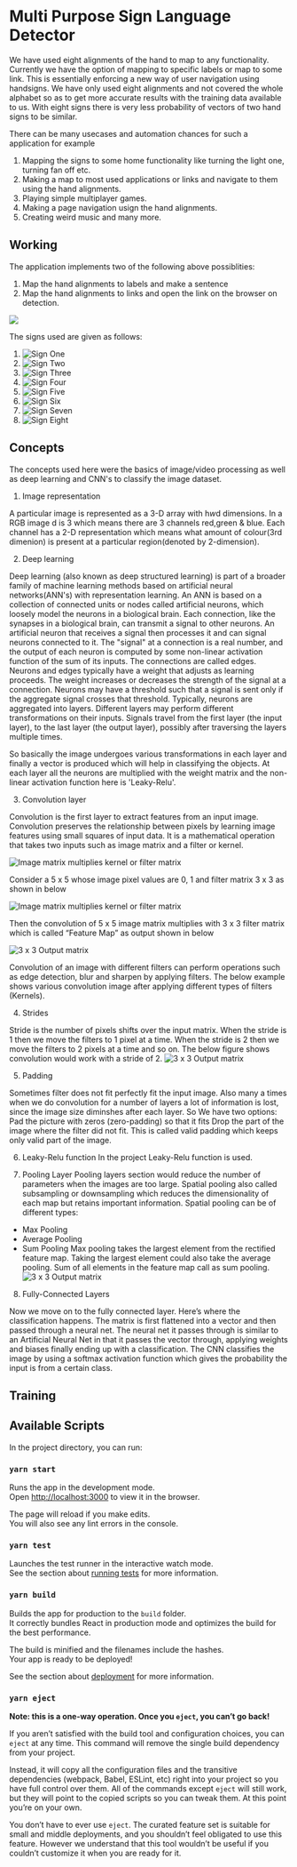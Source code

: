 # Multi Purpose Sign Language Detector
We have used eight alignments of the hand to map to any functionality. Currently we have the option of mapping to specific labels or map to some link. This is essentially enforcing a new way of user navigation using handsigns. We have only used eight alignments and not covered the whole alphabet so as to get more accurate results with the training data available to us. With eight signs there is very less probability of vectors of two hand signs to be similar. 

There can be many usecases and automation chances for such a application for example 
1. Mapping the signs to some home functionality like turning the light one, turning fan off etc. 
2. Making a map to most used applications or links and navigate to them using the hand alignments.
3. Playing simple multiplayer games. 
4. Making a page navigation usign the hand alignments. 
5. Creating weird music 
and many more.

## Working

The application implements two of the following above possiblities:
1. Map the hand alignments to labels and make a sentence
2. Map the hand alignments to links and open the link on the browser on detection.

![](./public/example.png)

The signs used are given as follows:

1. ![Sign One](./public/One.png)
2. ![Sign Two](./public/Two.png)
3. ![Sign Three](./public/Three.png)
4. ![Sign Four](./public/Four.png)
5. ![Sign Five](./public/Five.png)
6. ![Sign Six](./public/Six.png)
7. ![Sign Seven](./public/Seven.png)
8. ![Sign Eight](./public/Eight.png)


## Concepts
The concepts used here were the basics of image/video processing as well as deep learning and CNN's to classify the image dataset.
1. Image representation

A particular image is represented as a 3-D array with h*w*d dimensions. In a RGB image d is 3 which means there are 3 channels red,green & blue. Each channel has a 2-D 
representation which means what amount of colour(3rd dimenion) is present at a particular region(denoted by 2-dimension). 

2. Deep learning

Deep learning (also known as deep structured learning) is part of a broader family of machine learning methods based on artificial neural networks(ANN's) with representation     learning. An ANN is based on a collection of connected units or nodes called artificial neurons, which loosely model the neurons in a biological brain. Each connection,         like the synapses in a biological brain, can transmit a signal to other neurons. An artificial neuron that receives a signal then processes it and can signal neurons connected to it. The "signal" at a connection is a real number, and the output of each neuron is computed by some non-linear activation function of the sum of its inputs. The connections are called edges. Neurons and edges typically have a weight that adjusts as learning proceeds. The weight increases or decreases the strength of the signal at a connection. Neurons may have a threshold such that a signal is sent only if the aggregate signal crosses that threshold. Typically, neurons are aggregated into layers. Different layers may perform different transformations on their inputs. Signals travel from the first layer (the input layer), to the last layer (the output layer), possibly after traversing the layers multiple times. 

So basically the image undergoes various transformations in each layer and finally a vector is produced which will help in classifying the objects.
At each layer all the neurons are multiplied with the weight matrix and the non-linear activation function here is 'Leaky-Relu'.

3. Convolution layer

Convolution is the first layer to extract features from an input image. Convolution preserves the relationship between pixels by learning image features using small squares of input data. It is a mathematical operation that takes two inputs such as image matrix and a filter or kernel.

![Image matrix multiplies kernel or filter matrix](./public/Convo_layer.png)

Consider a 5 x 5 whose image pixel values are 0, 1 and filter matrix 3 x 3 as shown in below

![Image matrix multiplies kernel or filter matrix](./public/Multiplication.png)

Then the convolution of 5 x 5 image matrix multiplies with 3 x 3 filter matrix which is called “Feature Map” as output shown in below

![3 x 3 Output matrix](./public/Output.gif)

Convolution of an image with different filters can perform operations such as edge detection, blur and sharpen by applying filters. The below example shows various convolution image after applying different types of filters (Kernels).

4. Strides

Stride is the number of pixels shifts over the input matrix. When the stride is 1 then we move the filters to 1 pixel at a time. When the stride is 2 then we move the filters to 2 pixels at a time and so on. The below figure shows convolution would work with a stride of 2.
![3 x 3 Output matrix](./public/strides.png)

5. Padding

Sometimes filter does not fit perfectly fit the input image. Also many a times when we do convolution for a number of layers a lot of information is lost, since the image size
diminshes after each layer. So We have two options:
Pad the picture with zeros (zero-padding) so that it fits
Drop the part of the image where the filter did not fit. This is called valid padding which keeps only valid part of the image.

6. Leaky-Relu function
In the project Leaky-Relu function is used. 

7. Pooling Layer
Pooling layers section would reduce the number of parameters when the images are too large. Spatial pooling also called subsampling or downsampling which reduces the dimensionality of each map but retains important information. Spatial pooling can be of different types:
* Max Pooling
* Average Pooling
* Sum Pooling
Max pooling takes the largest element from the rectified feature map. Taking the largest element could also take the average pooling. Sum of all elements in the feature map call as sum pooling.
![3 x 3 Output matrix](./public/maxpool.png)

8. Fully-Connected Layers

Now we move on to the fully connected layer. Here’s where the classification happens. The matrix is first flattened into a vector and then passed through a neural net. The neural net it passes through is similar to an Artificial Neural Net in that it passes the vector through, applying weights and biases finally ending up with a classification. The CNN classifies the image by using a softmax activation function which gives the probability the input is from a certain class.


## Training


## Available Scripts

In the project directory, you can run:

### `yarn start`

Runs the app in the development mode.<br />
Open [http://localhost:3000](http://localhost:3000) to view it in the browser.

The page will reload if you make edits.<br />
You will also see any lint errors in the console.

### `yarn test`

Launches the test runner in the interactive watch mode.<br />
See the section about [running tests](https://facebook.github.io/create-react-app/docs/running-tests) for more information.

### `yarn build`

Builds the app for production to the `build` folder.<br />
It correctly bundles React in production mode and optimizes the build for the best performance.

The build is minified and the filenames include the hashes.<br />
Your app is ready to be deployed!

See the section about [deployment](https://facebook.github.io/create-react-app/docs/deployment) for more information.

### `yarn eject`

**Note: this is a one-way operation. Once you `eject`, you can’t go back!**

If you aren’t satisfied with the build tool and configuration choices, you can `eject` at any time. This command will remove the single build dependency from your project.

Instead, it will copy all the configuration files and the transitive dependencies (webpack, Babel, ESLint, etc) right into your project so you have full control over them. All of the commands except `eject` will still work, but they will point to the copied scripts so you can tweak them. At this point you’re on your own.

You don’t have to ever use `eject`. The curated feature set is suitable for small and middle deployments, and you shouldn’t feel obligated to use this feature. However we understand that this tool wouldn’t be useful if you couldn’t customize it when you are ready for it.
